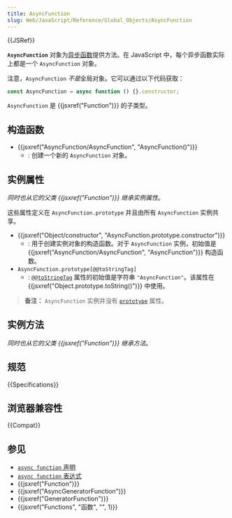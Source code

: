 ```yaml
---
title: AsyncFunction
slug: Web/JavaScript/Reference/Global_Objects/AsyncFunction
---
```


{{JSRef}}

**`AsyncFunction`** 对象为[异步函数](/zh-CN/docs/Web/JavaScript/Reference/Statements/async_function)提供方法。在 JavaScript 中，每个异步函数实际上都是一个 `AsyncFunction` 对象。

注意，`AsyncFunction` *不是*全局对象。它可以通过以下代码获取：

```js
const AsyncFunction = async function () {}.constructor;
```

`AsyncFunction` 是 {{jsxref("Function")}} 的子类型。

## 构造函数

- {{jsxref("AsyncFunction/AsyncFunction", "AsyncFunction()")}}
  - : 创建一个新的 `AsyncFunction` 对象。

## 实例属性

_同时也从它的父类 {{jsxref("Function")}} 继承实例属性_。

这些属性定义在 `AsyncFunction.prototype` 并且由所有 `AsyncFunction` 实例共享。

- {{jsxref("Object/constructor", "AsyncFunction.prototype.constructor")}}
  - : 用于创建实例对象的构造函数。对于 `AsyncFunction` 实例，初始值是 {{jsxref("AsyncFunction/AsyncFunction", "AsyncFunction")}} 构造函数。
- `AsyncFunction.prototype[@@toStringTag]`
  - : [`@@toStringTag`](/zh-CN/docs/Web/JavaScript/Reference/Global_Objects/Symbol/toStringTag) 属性的初始值是字符串 `"AsyncFunction"`。该属性在 {{jsxref("Object.prototype.toString()")}} 中使用。

> **备注：** `AsyncFunction` 实例并没有 [`prototype`](/zh-CN/docs/Web/JavaScript/Reference/Global_Objects/Function/prototype) 属性。

## 实例方法

_同时也从它的父类 {{jsxref("Function")}} 继承方法_。

## 规范

{{Specifications}}

## 浏览器兼容性

{{Compat}}

## 参见

- [`async function` 声明](/zh-CN/docs/Web/JavaScript/Reference/Statements/async_function)
- [`async function` 表达式](/zh-CN/docs/Web/JavaScript/Reference/Operators/async_function)
- {{jsxref("Function")}}
- {{jsxref("AsyncGeneratorFunction")}}
- {{jsxref("GeneratorFunction")}}
- {{jsxref("Functions", "函数", "", 1)}}
